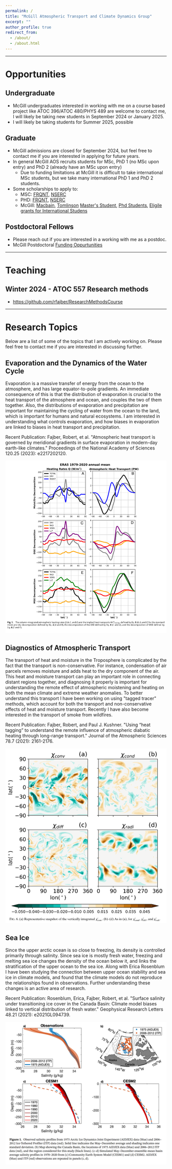 ```yaml
---
permalink: /
title: "McGill Atmospheric Transport and Climate Dynamics Group"
excerpt: ""
author_profile: true
redirect_from: 
  - /about/
  - /about.html
---
```


***

# Opportunities

## Undergraduate
- McGill undergraduates interested in working with me on a course based project like ATOC 396/ATOC 480/PHYS 489 are welcome to contact me, I will likely be taking new students in September 2024 or January 2025. 
- I will likely be taking students for Summer 2025, possible 

## Graduate 
- McGill admissions are closed for September 2024, but feel free to contact me if you are interested  in applying for future years. 
- In general McGill AOS recruits students for MSc, PhD 1 (no MSc upon entry) and PhD 2 (already have an MSc upon entry)  
  - Due to funding limitations at McGill it is difficult to take international MSc students, but we take many international PhD 1 and PhD 2 students. 
- Some scholarships to apply to:
  - MSC: [FRQNT](https://frq.gouv.qc.ca/en/program/frqnt-2024-2025-masters-training-scholarships/), [NSERC](https://www.nserc-crsng.gc.ca/Students-Etudiants/PG-CS/CGSM-BESCM_eng.asp)
  - PHD: [FRQNT](https://frq.gouv.qc.ca/en/program/frqnt-2024-2025-doctoral-training-scholarships/), [NSERC](https://www.nserc-crsng.gc.ca/Students-Etudiants/PG-CS/CGSD-BESCD_eng.asp)
  - McGill: [Macbain](https://www.mcgill.ca/gradapplicants/funding/external/mccall-macbain-scholarship), [Tomlinson](https://www.mcgill.ca/gps/funding/fac-staff/awards/tomlinson-doctoral-fellowships) [Master's Student](https://www.mcgill.ca/gps/funding/opportunities/masters), [Phd Students](https://www.mcgill.ca/gps/funding/opportunities/phd), [Eligile grants for International Studens](https://www.mcgill.ca/gps/funding/intl)

## Postdoctoral Fellows
- Please reach out if you are interested in a working with me as a postdoc. 
- McGill Postdoctoral [Funding Oppurtunities](https://www.mcgill.ca/gps/funding/opportunities/postdocs)

***

# Teaching 

## Winter 2024 - ATOC 557 Research methods
- https://github.com/rfajber/ResearchMethodsCourse

*** 

# Research Topics

Below are a list of some of the topics that I am actively working on. Please feel free to contact me if you are interested in discussing further.

## Evaporation and the Dynamics of the Water Cycle 

Evaporation is a massive transfer of energy from the ocean to the atmosphere, and has large equator-to-pole gradients. An immediate consequence of this is that the distribution of evaporation is crucial to the heat transport of the atmosphere and ocean, and couples the two of them together. Also, the distributions of evaporation and precipitation are important for maintaining the cycling of water from the ocean to the land, which is important for humans and natural ecosystems. I am interested in understanding what controls evaporation, and how biases in evaporation are linked to biases in heat transport and precipitation. 

Recent Publication: Fajber, Robert, et al. "Atmospheric heat transport is governed by meridional gradients in surface evaporation in modern-day earth-like climates." Proceedings of the National Academy of Sciences 120.25 (2023): e2217202120.

![Figure 1 from Fajber and Kushner](images/pnasERA5F1.png)

## Diagnostics of Atmospheric Transport

The transport of heat and moisture in the Troposphere is complicated by the fact that the transport is non-conservative. For instance, condensation of air parcels removes moisture and adds heat to the dry component of the air. This heat and moisture transport can play an important role in connecting distant regions together, and diagnosing it properly is important for understanding the remote effect of atmospheric moistening and heating on both the mean climate and extreme weather anomalies. To better understand this transport I have been working on using "tagged tracer" methods, which account for both the transport and non-conservative effects of heat and moisture transport. Recently I have also become interested in the transport of smoke from wildfires.

Recent Publication: Fajber, Robert, and Paul J. Kushner. "Using “heat tagging” to understand the remote influence of atmospheric diabatic heating through long-range transport." Journal of the Atmospheric Sciences 78.7 (2021): 2161-2176.

![Figure 6 from Fajber and Kushner](images/jastagsF6.png)

## Sea Ice 

Since the upper arctic ocean is so close to freezing, its density is controlled primarily through salinity. Since sea ice is mostly fresh water, freezing and melting sea ice changes the density of the ocean below it, and links the stratification of the upper ocean to the sea ice. Along with Erica Rosenblum I have been studying the connection between upper ocean stability and sea ice in climate models, and found that the climate models do not reproduce the relationships found in observations. Further understanding these changes is an active area of research.

Recent Publication: Rosenblum, Erica, Fajber, Robert, et al. "Surface salinity under transitioning ice cover in the Canada Basin: Climate model biases linked to vertical distribution of fresh water." Geophysical Research Letters 48.21 (2021): e2021GL094739.

![Figure 1 from Rosenblum et. al.](images/seaiceGRLF1.png)

